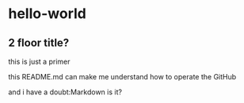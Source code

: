 # hello-world

## 2 floor title?
this is just a primer

this README.md can make me understand how to operate the GitHub

and i have a doubt:Markdown is it?
